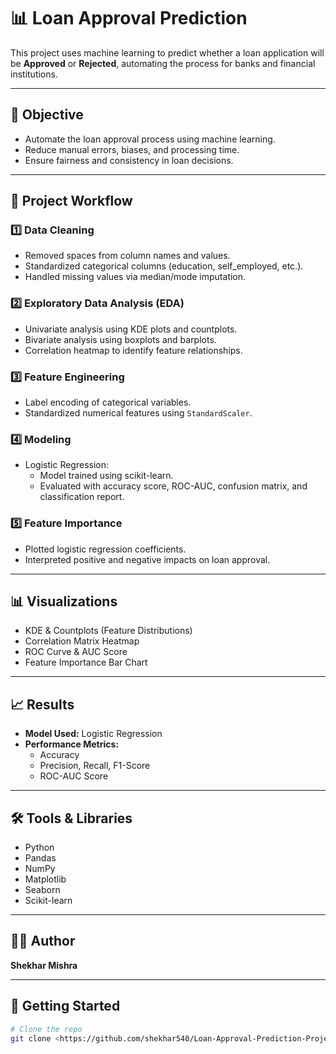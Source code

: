 # 📊 Loan Approval Prediction

This project uses machine learning to predict whether a loan application will be **Approved** or **Rejected**, automating the process for banks and financial institutions.

---

## 🚀 Objective

- Automate the loan approval process using machine learning.
- Reduce manual errors, biases, and processing time.
- Ensure fairness and consistency in loan decisions.

---

## 📌 Project Workflow

### 1️⃣ Data Cleaning
- Removed spaces from column names and values.
- Standardized categorical columns (education, self_employed, etc.).
- Handled missing values via median/mode imputation.

### 2️⃣ Exploratory Data Analysis (EDA)
- Univariate analysis using KDE plots and countplots.
- Bivariate analysis using boxplots and barplots.
- Correlation heatmap to identify feature relationships.

### 3️⃣ Feature Engineering
- Label encoding of categorical variables.
- Standardized numerical features using `StandardScaler`.

### 4️⃣ Modeling
- Logistic Regression:
  - Model trained using scikit-learn.
  - Evaluated with accuracy score, ROC-AUC, confusion matrix, and classification report.

### 5️⃣ Feature Importance
- Plotted logistic regression coefficients.
- Interpreted positive and negative impacts on loan approval.

---

## 📊 Visualizations

- KDE & Countplots (Feature Distributions)
- Correlation Matrix Heatmap
- ROC Curve & AUC Score
- Feature Importance Bar Chart

---

## 📈 Results

- **Model Used:** Logistic Regression
- **Performance Metrics:**
  - Accuracy
  - Precision, Recall, F1-Score
  - ROC-AUC Score

---

## 🛠️ Tools & Libraries

- Python
- Pandas
- NumPy
- Matplotlib
- Seaborn
- Scikit-learn

---

## 👨‍💻 Author

**Shekhar Mishra**

---

## 🚀 Getting Started

```bash
# Clone the repo
git clone <https://github.com/shekhar540/Loan-Approval-Prediction-Project>

